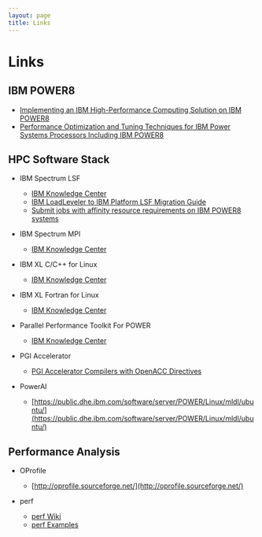 ```yaml
---
layout: page
title: Links
---
```


# Links

## IBM POWER8

* [Implementing an IBM High-Performance Computing Solution on IBM POWER8](http://www.redbooks.ibm.com/redbooks/pdfs/sg248263.pdf)
* [Performance Optimization and Tuning Techniques for IBM Power Systems Processors Including IBM POWER8](http://www.redbooks.ibm.com/redbooks/pdfs/sg248171.pdf)

## HPC Software Stack

* IBM Spectrum LSF
  * [IBM Knowledge Center](http://www.ibm.com/support/knowledgecenter/SSWRJV/)
  * [IBM LoadLeveler to IBM Platform LSF Migration Guide](http://www.redbooks.ibm.com/abstracts/redp5048.html?Open)
  * [Submit jobs with affinity resource requirements on IBM POWER8 systems](http://www.ibm.com/support/knowledgecenter/en/SSWRJV_10.1.0/lsf_admin/affinity_power8_lsf_submit.html)

* IBM Spectrum MPI
  * [IBM Knowledge Center](https://www.ibm.com/support/knowledgecenter/SSZTET/)

* IBM XL C/C++ for Linux
  * [IBM Knowledge Center](http://www-01.ibm.com/support/knowledgecenter/SSXVZZ/)

* IBM XL Fortran for Linux
  * [IBM Knowledge Center](http://www-01.ibm.com/support/knowledgecenter/SSAT4T/)

* Parallel Performance Toolkit For POWER
  * [IBM Knowledge Center](http://www.ibm.com/support/knowledgecenter/SSFK5S/)

* PGI Accelerator
  * [PGI Accelerator Compilers with OpenACC Directives](https://www.pgroup.com/resources/accel.htm)

* PowerAI
  * [https://public.dhe.ibm.com/software/server/POWER/Linux/mldl/ubuntu/](https://public.dhe.ibm.com/software/server/POWER/Linux/mldl/ubuntu/)

## Performance Analysis

* OProfile
  * [http://oprofile.sourceforge.net/](http://oprofile.sourceforge.net/)

* perf
  * [perf Wiki](https://perf.wiki.kernel.org/)
  * [perf Examples](http://www.brendangregg.com/perf.html)
